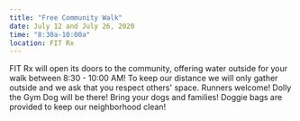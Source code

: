 ```yaml
---
title: "Free Community Walk"
date: July 12 and July 26, 2020
time: "8:30a-10:00a"
location: FIT Rx
---
```

FIT Rx will open its doors to the community, offering water outside for your walk between 8:30 - 10:00 AM!  To keep our distance we will only gather outside and we ask that you respect others' space.  Runners welcome!   Dolly the Gym Dog will be there!  Bring your dogs and families!  Doggie bags are provided to keep our neighborhood clean!